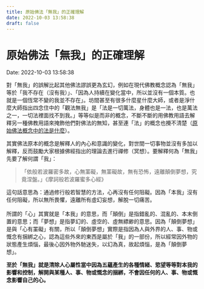 ```yaml
---
title: 原始佛法「無我」的正確理解 
date: 2022-10-03 13:58:38 
draft: false
---
```

# 原始佛法「無我」的正確理解
Date: 2022-10-03 13:58:38

<!-- wp:paragraph -->
<p>對「無我」的誤解比起其他佛法謬誤更為玄幻，例如在現代佛教概念認為「無我」等於「我不存在（沒有我）」、「因為人持續在變化當中，所以並沒有一個本質。也就是一個恆常不變的我並不存在」。坊間甚至有很多什麼星什麼大師，或者是淨什麼大師指出四念住中的「觀法無我」是「法是一切萬法，身體也是一法，也是萬法之一，一切法裡面找不到我。」等等似是而非的概念，不斷不斷的用佛教用語去解釋另一種佛教用語來掩飾他們對佛法的無知，甚至連「法」的概念也攪不清楚（<a href="https://curiosityforever.wordpress.com/2021/08/26/%e5%8e%9f%e5%a7%8b%e4%bd%9b%e6%b3%95%e6%a6%82%e5%bf%b5%e4%b8%ad%e7%9a%84%e6%b3%95%e6%98%af%e4%bb%80%e9%ba%bc/">原始佛法概念中的法是什麼</a>）。</p>
<!-- /wp:paragraph -->

<!-- wp:paragraph -->
<p>其實佛法原本的概念是解釋人的內心和意識的變化，對世間一切事物並沒有多加以解釋，反而鼓勵大家根據佛經指出的理論去進行禪修（冥想）。要解釋何為「無我」先要了解何謂「我」：</p>
<!-- /wp:paragraph -->

<!-- wp:quote -->
<blockquote class="wp-block-quote"><!-- wp:paragraph -->
<p>「依般若波羅密多故，心無罣礙，無罣礙故，無有恐怖，遠離顛倒夢想，究竟涅盤。」《摩訶般若波羅蜜多心經》</p>
<!-- /wp:paragraph --></blockquote>
<!-- /wp:quote -->

<!-- wp:paragraph -->
<p>這句話意思為：通過修行般若智慧的方法，心再沒有任何阻礙。因為「本我」沒有任何阻礙，所以無所畏懼，遠離所有虛幻妄想，解脫一切痛苦。<br><br>所謂的「心」其實就是「本我」的意思，而「顛倒」是指錯亂的、混亂的、本末倒置的意思；而「夢想」是指夢幻的、虛空的、虛無縹緲的意思。因為「顛倒夢想」是與「心有罣礙」有關，所以「顛倒夢想」實際是指因為人與外界的人、事、物或慨念有捆綁之心，認為這些外來的東西是屬於「我」的一部份，所以經常因外物的狀態產生煩惱，最後心因外物外馳迷失，以幻為真，故起煩惱，是為「顛倒夢想」。</p>
<!-- /wp:paragraph -->

<!-- wp:paragraph -->
<p><strong>至於「無我」就是清除人心屬性當中因為五蘊產生的各種情緒、慾望等等對本我的影響和控制，解開與某種人、事、物或慨念的捆綁，不會因任何的人、事、物或慨念影響自己的心。</strong></p>
<!-- /wp:paragraph -->
